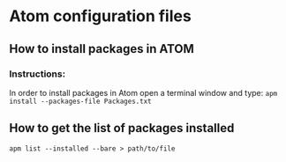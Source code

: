 # Atom configuration files

## How to install packages in ATOM
### Instructions:

In order to install packages in Atom open a terminal window and type: `apm install --packages-file Packages.txt`

## How to get the list of packages installed

`apm list --installed --bare > path/to/file`
